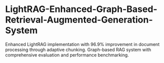 # LightRAG-Enhanced-Graph-Based-Retrieval-Augmented-Generation-System
Enhanced LightRAG implementation with 96.9% improvement in document processing through adaptive chunking. Graph-based RAG system with comprehensive evaluation and performance benchmarking.
